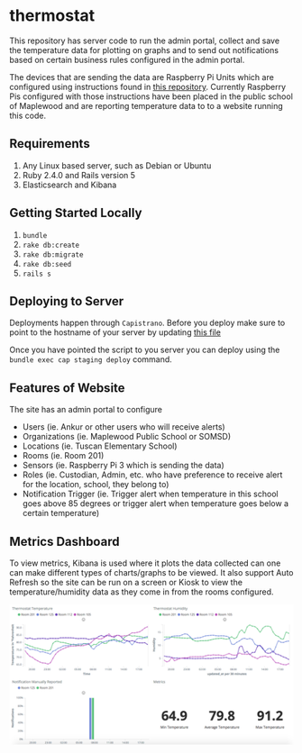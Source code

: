 # thermostat

This repository has server code to run the admin portal, collect and save the temperature data for plotting on graphs and to send out notifications based on certain business rules configured in the admin portal. 

The devices that are sending the data are Raspberry Pi Units which are configured using instructions found in [this repository](https://github.com/ankurp/thermostat-sensor). Currently Raspberry Pis configured with those instructions have been placed in the public school of Maplewood and are reporting temperature data to to a website running this code.

## Requirements
1. Any Linux based server, such as Debian or Ubuntu
1. Ruby 2.4.0 and Rails version 5
1. Elasticsearch and Kibana

## Getting Started Locally
1. `bundle`
1. `rake db:create`
1. `rake db:migrate`
1. `rake db:seed`
1. `rails s`

## Deploying to Server
Deployments happen through `Capistrano`. Before you deploy make sure to point to the hostname of your server by updating [this file](https://github.com/ankurp/thermostat/blob/master/config/deploy/staging.rb#L6)

Once you have pointed the script to you server you can deploy using the `bundle exec cap staging deploy` command.

## Features of Website

The site has an admin portal to configure
* Users (ie. Ankur or other users who will receive alerts)
* Organizations (ie. Maplewood Public School or SOMSD)
* Locations (ie. Tuscan Elementary School)
* Rooms (ie. Room 201)
* Sensors (ie. Raspberry Pi 3 which is sending the data)
* Roles (ie. Custodian, Admin, etc. who have preference to receive alert for the location, school, they belong to)
* Notification Trigger (ie. Trigger alert when temperature in this school goes above 85 degrees or trigger alert when temperature goes below a certain temperature)

## Metrics Dashboard

To view metrics, Kibana is used where it plots the data collected can one can make different types of charts/graphs to be viewed. It also support Auto Refresh so the site can be run on a screen or Kiosk to view the temperature/humidity data as they come in from the rooms configured.

![Metrics Dashboard](https://raw.githubusercontent.com/ankurp/thermostat/master/public/screenshot.png)

